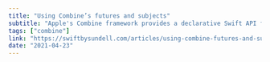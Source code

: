 ```yaml
---
title: "Using Combine’s futures and subjects"
subtitle: "Apple's Combine framework provides a declarative Swift API for processing asynchronous values over time. In this post, John Sundell demonstrates how some of Combine's convenience APIs can be used to wrap existing asynchronous APIs."
tags: ["combine"]
link: "https://swiftbysundell.com/articles/using-combine-futures-and-subjects/"
date: "2021-04-23"
---
```

